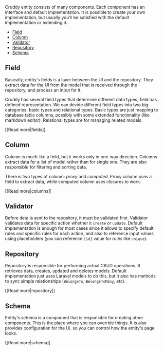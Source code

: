 Cruddy entity consists of many components. Each component has an interface and default implementation. It is possible to create your own implementation, but usually you'll be satisfied with the default implementation or extending it.

* [Field](#wiki-field)
* [Column](#wiki-column)
* [Validator](#wiki-validator)
* [Repository](#wiki-repository)
* [Schema](#wiki-schema)

## Field

Basically, entity's fields is a layer between the UI and the repository. They extract data for the UI from the model that is received through the repository, and process an input for it.

Cruddy has several field types that determine different data types, field has defined representation. We can devide different field types into two big categories: basic types and relational types. Basic types are just mapping to database table columns, possibly with some extended functionality (like markdown editor). Relational types are for managing related models.

[[Read more|fields]]

## Column

Column is much like a field, but it works only in one-way direction. Columns extract data for a list of model rather than for single one. They are also responsible for filtering and sorting data.

There is two types of column: _proxy_ and _computed_. Proxy column uses a field to extract data, while computed column uses closures to work.

[[Read more|columns]]

## Validator

Before data is sent to the repository, it must be validated first. Validator validates data for specific action whether it `create` or `update`. Default implementation is enough for most cases since it allows to specify default rules and specific rules for each action, and also to reference input values using placeholders (you can reference `{id}` value for rules like `unique`).

## Repository

Repository is responsible for performing actual CRUD operations. It retrieves data, creates, updated and deletes models. Default implementation just uses Laravel models to do this, but it also has methods to sync simple relationships (`BelongsTo`, `BelongsToMany`, etc).

[[Read more|repository]]

## Schema

Entity's schema is a component that is responsible for creating other components. This is the place where you can override things. It is also provides configuration for the UI, so you can control how the entity's page looks.

[[Read more|schema]]